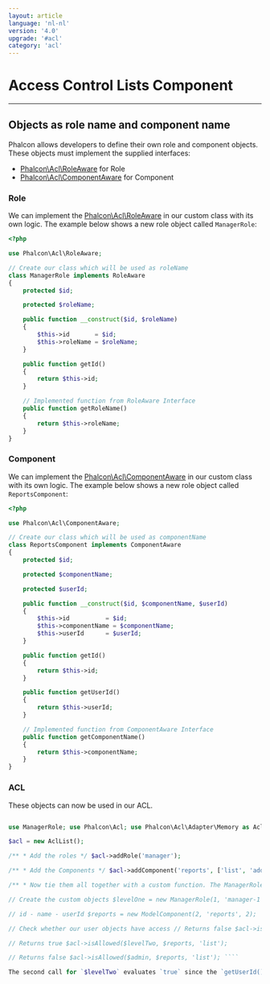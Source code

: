 ```yaml
---
layout: article
language: 'nl-nl'
version: '4.0'
upgrade: '#acl'
category: 'acl'
---
```

# Access Control Lists Component

* * *

## Objects as role name and component name

Phalcon allows developers to define their own role and component objects. These objects must implement the supplied interfaces:

* [Phalcon\Acl\RoleAware](api/Phalcon_Acl_RoleAware) for Role
* [Phalcon\Acl\ComponentAware](api/Phalcon_Acl_ComponentAware) for Component

### Role

We can implement the [Phalcon\Acl\RoleAware](api/Phalcon_Acl_RoleAware) in our custom class with its own logic. The example below shows a new role object called `ManagerRole`:

```php
<?php

use Phalcon\Acl\RoleAware;

// Create our class which will be used as roleName
class ManagerRole implements RoleAware
{
    protected $id;

    protected $roleName;

    public function __construct($id, $roleName)
    {
        $this->id       = $id;
        $this->roleName = $roleName;
    }

    public function getId()
    {
        return $this->id;
    }

    // Implemented function from RoleAware Interface
    public function getRoleName()
    {
        return $this->roleName;
    }
}
```

### Component

We can implement the [Phalcon\Acl\ComponentAware](api/Phalcon_Acl_ComponentAware) in our custom class with its own logic. The example below shows a new role object called `ReportsComponent`:

```php
<?php

use Phalcon\Acl\ComponentAware;

// Create our class which will be used as componentName
class ReportsComponent implements ComponentAware
{
    protected $id;

    protected $componentName;

    protected $userId;

    public function __construct($id, $componentName, $userId)
    {
        $this->id          = $id;
        $this->componentName = $componentName;
        $this->userId      = $userId;
    }

    public function getId()
    {
        return $this->id;
    }

    public function getUserId()
    {
        return $this->userId;
    }

    // Implemented function from ComponentAware Interface
    public function getComponentName()
    {
        return $this->componentName;
    }
}
```

### ACL

These objects can now be used in our ACL.

```php <?php

use ManagerRole; use Phalcon\Acl; use Phalcon\Acl\Adapter\Memory as AclList; use Phalcon\Acl\Role; use Phalcon\Acl\Component; use ReportsComponent;

$acl = new AclList();

/** * Add the roles */ $acl->addRole('manager');

/** * Add the Components */ $acl->addComponent('reports', ['list', 'add', 'view']);

/** * Now tie them all together with a custom function. The ManagerRole and * ModelSbject parameters are necessary for the custom function to work */ $acl->allow( 'manager', 'reports', 'list', function (ManagerRole $manager, ModelComponent $model) { return $manager->getId() === $model->getUserId(); } );

// Create the custom objects $levelOne = new ManagerRole(1, 'manager-1'); $levelTwo = new ManagerRole(2, 'manager'); $admin = new ManagerRole(3, 'manager');

// id - name - userId $reports = new ModelComponent(2, 'reports', 2);

// Check whether our user objects have access // Returns false $acl->isAllowed($levelOne, $reports, 'list');

// Returns true $acl->isAllowed($levelTwo, $reports, 'list');

// Returns false $acl->isAllowed($admin, $reports, 'list'); ````

The second call for `$levelTwo` evaluates `true` since the `getUserId()` returns `2` which in turn is evaluated in our custom function. Also note that in the custom function for `allow()` the objects are automatically bound, providing all the data necessary for the custom function to work. The custom function can accept any number of additional parameters. The order of the parameters defined in the `function()` constructor does not matter, because the objects will be automatically discovered and bound.